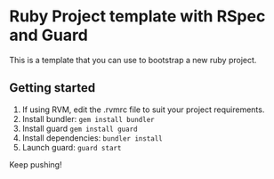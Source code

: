 # Ruby Project template with RSpec and Guard

This is a template that you can use to bootstrap a new ruby project.

## Getting started

1. If using RVM, edit the .rvmrc file to suit your project requirements.
2. Install bundler: `gem install bundler`
3. Install guard `gem install guard`
4. Install dependencies: `bundler install`
5. Launch guard: `guard start`

Keep pushing!
